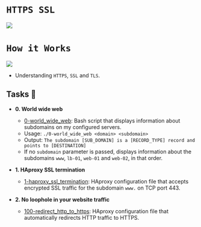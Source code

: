 # `HTTPS SSL`

![](https://www.panamacitywebsitedesign.net/uploads/ARM_Blog-why-you-need-an-ssl-certificate.png)

# `How it Works`

![](https://eadn-wc02-3995256.nxedge.io/cdn/wp-content/uploads/2018/07/SSL.png)

- Understanding `HTTPS`, `SSL` and `TLS`.

## Tasks :page_with_curl:

* **0. World wide web**
  * [0-world_wide_web](./0-world_wide_web): Bash script that displays
  information about subdomains on my configured servers.
  * Usage: `./0-world_wide_web <domain> <subdomain>`
  * Output: `The subdomain [SUB_DOMAIN] is a [RECORD_TYPE] record and
  points to [DESTINATION]`
  * If no `subdomain` parameter is passed, displays information about the
  subdomains `www`, `lb-01`, `web-01` and `web-02`, in that order.

* **1. HAproxy SSL termination**
  * [1-haproxy_ssl_termination](./1-haproxy_ssl_termination): HAproxy
  configuration file that accepts encrypted SSL traffic for the subdomain
  `www.` on TCP port 443.

* **2. No loophole in your website traffic**
  * [100-redirect_http_to_https](./100-redirect_http_to_https): HAproxy
  configuration file that automatically redirects HTTP traffic to HTTPS.
